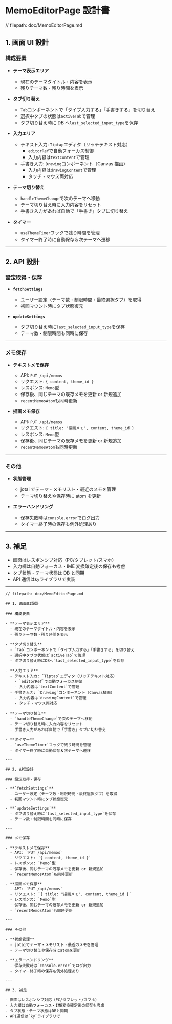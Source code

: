# MemoEditorPage 設計書

// filepath: doc/MemoEditorPage.md

## 1. 画面 UI 設計

### 構成要素

- **テーマ表示エリア**

  - 現在のテーマタイトル・内容を表示
  - 残りテーマ数・残り時間を表示

- **タブ切り替え**

  - `Tab`コンポーネントで「タイプ入力する」「手書きする」を切り替え
  - 選択中タブの状態は`activeTab`で管理
  - タブ切り替え時に DB へ`last_selected_input_type`を保存

- **入力エリア**

  - テキスト入力: `Tiptap`エディタ（リッチテキスト対応）
    - `editorRef`で自動フォーカス制御
    - 入力内容は`textContent`で管理
  - 手書き入力: `Drawing`コンポーネント（Canvas 描画）
    - 入力内容は`drawingContent`で管理
    - タッチ・マウス両対応

- **テーマ切り替え**

  - `handleThemeChange`で次のテーマへ移動
  - テーマ切り替え時に入力内容をリセット
  - 手書き入力があれば自動で「手書き」タブに切り替え

- **タイマー**
  - `useThemeTimer`フックで残り時間を管理
  - タイマー終了時に自動保存＆次テーマへ遷移

---

## 2. API 設計

### 設定取得・保存

- **`fetchSettings`**

  - ユーザー設定（テーマ数・制限時間・最終選択タブ）を取得
  - 初回マウント時にタブ状態復元

- **`updateSettings`**
  - タブ切り替え時に`last_selected_input_type`を保存
  - テーマ数・制限時間も同時に保存

---

### メモ保存

- **テキストメモ保存**

  - API: `PUT /api/memos`
  - リクエスト: `{ content, theme_id }`
  - レスポンス: `Memo`型
  - 保存後、同じテーマの既存メモを更新 or 新規追加
  - `recentMemosAtom`も同時更新

- **描画メモ保存**
  - API: `PUT /api/memos`
  - リクエスト: `{ title: "描画メモ", content, theme_id }`
  - レスポンス: `Memo`型
  - 保存後、同じテーマの既存メモを更新 or 新規追加
  - `recentMemosAtom`も同時更新

---

### その他

- **状態管理**

  - jotai でテーマ・メモリスト・最近のメモを管理
  - テーマ切り替えや保存時に atom を更新

- **エラーハンドリング**
  - 保存失敗時は`console.error`でログ出力
  - タイマー終了時の保存も例外処理あり

---

## 3. 補足

- 画面はレスポンシブ対応（PC/タブレット/スマホ）
- 入力欄は自動フォーカス・IME 変換確定後の保存も考慮
- タブ状態・テーマ状態は DB と同期
- API 通信は`ky`ライブラリで実装

---

```# MemoEditorPage 設計書
// filepath: doc/MemoEditorPage.md

## 1. 画面UI設計

### 構成要素

- **テーマ表示エリア**
  - 現在のテーマタイトル・内容を表示
  - 残りテーマ数・残り時間を表示

- **タブ切り替え**
  - `Tab`コンポーネントで「タイプ入力する」「手書きする」を切り替え
  - 選択中タブの状態は`activeTab`で管理
  - タブ切り替え時にDBへ`last_selected_input_type`を保存

- **入力エリア**
  - テキスト入力: `Tiptap`エディタ（リッチテキスト対応）
    - `editorRef`で自動フォーカス制御
    - 入力内容は`textContent`で管理
  - 手書き入力: `Drawing`コンポーネント（Canvas描画）
    - 入力内容は`drawingContent`で管理
    - タッチ・マウス両対応

- **テーマ切り替え**
  - `handleThemeChange`で次のテーマへ移動
  - テーマ切り替え時に入力内容をリセット
  - 手書き入力があれば自動で「手書き」タブに切り替え

- **タイマー**
  - `useThemeTimer`フックで残り時間を管理
  - タイマー終了時に自動保存＆次テーマへ遷移

---

## 2. API設計

### 設定取得・保存

- **`fetchSettings`**
  - ユーザー設定（テーマ数・制限時間・最終選択タブ）を取得
  - 初回マウント時にタブ状態復元

- **`updateSettings`**
  - タブ切り替え時に`last_selected_input_type`を保存
  - テーマ数・制限時間も同時に保存

---

### メモ保存

- **テキストメモ保存**
  - API: `PUT /api/memos`
  - リクエスト: `{ content, theme_id }`
  - レスポンス: `Memo`型
  - 保存後、同じテーマの既存メモを更新 or 新規追加
  - `recentMemosAtom`も同時更新

- **描画メモ保存**
  - API: `PUT /api/memos`
  - リクエスト: `{ title: "描画メモ", content, theme_id }`
  - レスポンス: `Memo`型
  - 保存後、同じテーマの既存メモを更新 or 新規追加
  - `recentMemosAtom`も同時更新

---

### その他

- **状態管理**
  - jotaiでテーマ・メモリスト・最近のメモを管理
  - テーマ切り替えや保存時にatomを更新

- **エラーハンドリング**
  - 保存失敗時は`console.error`でログ出力
  - タイマー終了時の保存も例外処理あり

---

## 3. 補足

- 画面はレスポンシブ対応（PC/タブレット/スマホ）
- 入力欄は自動フォーカス・IME変換確定後の保存も考慮
- タブ状態・テーマ状態はDBと同期
- API通信は`ky`ライブラリで
```
